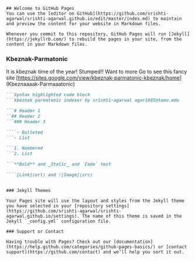 ```
## Welcome to GitHub Pages
You can use the [editor on GitHub](https://github.com/srishti-agarwal/srishti-agarwal.github.io/edit/master/index.md) to maintain and preview the content for your website in Markdown files.

Whenever you commit to this repository, GitHub Pages will run [Jekyll](https://jekyllrb.com/) to rebuild the pages in your site, from the content in your Markdown files.
````
### Kbeznak-Parmatonic

It is kbeznak time of the year! Stumped!! Want to more 
Go to see this fancy site
[https://sites.google.com/view/kbeznak-parmatonic-kbeznak/home] (Kbeznaaaak-Parmaaatonic)
```markdown
```Syntax highlighted code block
```kbeznak parmatonic indexer by srishti-agarwal agar1605@tamu.edu

```# Header 1
``## Header 2
```### Header 3

````- Bulleted
```- List

```1. Numbered
```2. List

```**Bold** and _Italic_ and `Code` text

````[Link](url) and ![Image](src)
```

```For more details see [GitHub Flavored Markdown](https://guides.github.com/features/mastering-markdown/).

### Jekyll Themes

Your Pages site will use the layout and styles from the Jekyll theme you have selected in your [repository settings](https://github.com/srishti-agarwal/srishti-agarwal.github.io/settings). The name of this theme is saved in the Jekyll `_config.yml` configuration file.

### Support or Contact

Having trouble with Pages? Check out our [documentation](https://help.github.com/categories/github-pages-basics/) or [contact support](https://github.com/contact) and we’ll help you sort it out.
```
